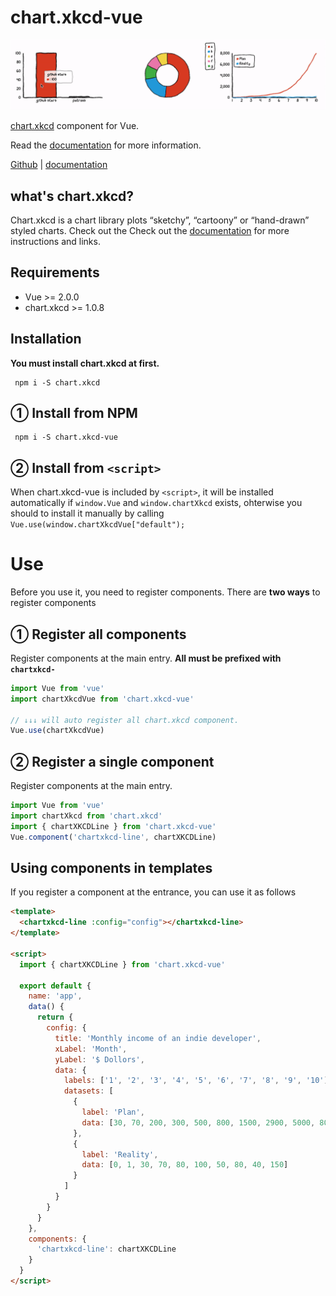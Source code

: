 # chart.xkcd-vue

[![](https://raw.githubusercontent.com/timqian/images/master/20190819131226.gif)](https://shiyiya.github.io/chart.xkcd-vue/)

[chart.xkcd](https://timqian.com/chart.xkcd/) component for Vue.

Read the [documentation](https://shiyiya.github.io/chart.xkcd-vue/) for more information.

[Github](https://github.com/shiyiya/chart.xkcd-vue) | [documentation](https://shiyiya.github.io/chart.xkcd-vue/)

## what's chart.xkcd?

Chart.xkcd is a chart library plots “sketchy”, “cartoony” or “hand-drawn” styled charts. Check out the Check out the [documentation](https://timqian.com/chart.xkcd/) for more instructions and links.

## Requirements

- Vue >= 2.0.0
- chart.xkcd >= 1.0.8

## Installation

**You must install chart.xkcd at first.**

```shell
 npm i -S chart.xkcd
```

## ① Install from NPM

```shell
 npm i -S chart.xkcd-vue
```

## ② Install from `<script>`

When chart.xkcd-vue is included by `<script>`, it will be installed automatically if `window.Vue` and `window.chartXkcd` exists, ohterwise you should to install it manually by calling `Vue.use(window.chartXkcdVue["default");`

# Use

Before you use it, you need to register components.
There are **two ways** to register components

## ① Register all components

Register components at the main entry.
**All must be prefixed with `chartxkcd-`**

```js
import Vue from 'vue'
import chartXkcdVue from 'chart.xkcd-vue'

// ↓↓↓ will auto register all chart.xkcd component.
Vue.use(chartXkcdVue)
```

## ② Register a single component

Register components at the main entry.

```js
import Vue from 'vue'
import chartXkcd from 'chart.xkcd'
import { chartXKCDLine } from 'chart.xkcd-vue'
Vue.component('chartxkcd-line', chartXKCDLine)
```

## Using components in templates

If you register a component at the entrance, you can use it as follows

```html
<template>
  <chartxkcd-line :config="config"></chartxkcd-line>
</template>

<script>
  import { chartXKCDLine } from 'chart.xkcd-vue'

  export default {
    name: 'app',
    data() {
      return {
        config: {
          title: 'Monthly income of an indie developer',
          xLabel: 'Month',
          yLabel: '$ Dollors',
          data: {
            labels: ['1', '2', '3', '4', '5', '6', '7', '8', '9', '10'],
            datasets: [
              {
                label: 'Plan',
                data: [30, 70, 200, 300, 500, 800, 1500, 2900, 5000, 8000]
              },
              {
                label: 'Reality',
                data: [0, 1, 30, 70, 80, 100, 50, 80, 40, 150]
              }
            ]
          }
        }
      }
    },
    components: {
      'chartxkcd-line': chartXKCDLine
    }
  }
</script>
```
